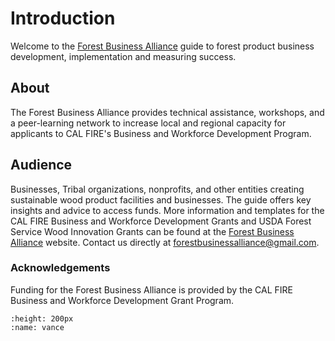 # Introduction

Welcome to the [Forest Business Alliance](https://www.forestbusinessalliance.org/) guide to forest product business development, implementation and measuring success.

## About

The Forest Business Alliance provides technical assistance, workshops, and a peer-learning network to increase local and regional capacity for applicants to CAL FIRE's Business and Workforce Development Program.

## Audience

Businesses, Tribal organizations, nonprofits, and other entities creating sustainable wood product facilities and businesses. The guide offers key insights and advice to access funds. More information and templates for the CAL FIRE Business and Workforce Development Grants and USDA Forest Service Wood Innovation Grants can be found at the [Forest Business Alliance](https://www.forestbusinessalliance.org/) website. Contact us directly at [forestbusinessalliance@gmail.com](mailto:'forestbusinessalliance.com').

### Acknowledgements
Funding for the Forest Business Alliance is provided by the CAL FIRE Business and Workforce Development Grant Program.

```{image} /calfire.png
:height: 200px
:name: vance
```

```{tableofcontents}
```
